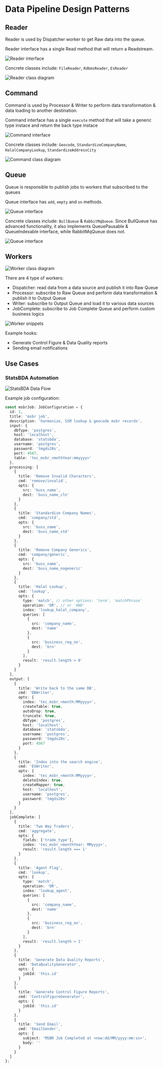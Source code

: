 # Data Pipeline Design Patterns

## Reader

Reader is used by Dispatcher worker to get Raw data into the queue.

Reader interface has a single Read method that will return a Readstream.

![Reader interface](images/reader-interface.png)

Concrete classes include: `FileReader`, `RdbmsReader`, `EsReader`

![Reader class diagram](images/reader-class-diagram.svg)

## Command

Command is used by Processor & Writer to perform data transformation & data loading to another destination.

Command interface has a single `execute` method that will take a generic type instace and return the back type instace

![Command interface](images/command-interface.png)

Concrete classes include: `Geocode`, `StandardizeCompanyName`, `HalalCompanyLookup`, `StandardizeAddressCity`

![Command class diagram](images/command-class-diagram.svg)

## Queue

Queue is responsible to publish jobs to workers that subscribed to the queues

Queue interface has `add`, `empty` and `on` methods.

![Queue interface](images/queue-interface.png)

Concrete classes include: `BullQueue` & `RabbitMqQueue`. Since BullQueue has advanced functionality, it also implements QueuePausable & QueueIndexable interface, while RabbitMqQueue does not.

![Queue interface](images/queue-class-diagram.svg)

## Workers

![Worker class diagram](images/worker-class-diagram.svg)

There are 4 type of workers:

- Dispatcher: read data from a data source and publish it into Raw Queue
- Processor: subscribe to Raw Queue and perform data transformation & publish it to Output Queue
- Writer: subscribe to Output Queue and load it to various data sources
- JobComplete: subscribe to Job Complete Queue and perform custom business logics

![Worker snippets](images/worker-snippet.png)


Example hooks:

- Generate Control Figure & Data Quality reports
- Sending email notifications

## Use Cases

### StatsBDA Automation

![StatsBDA Data Flow](images/StatsBDA_Automation_Data_Flow.png)

Example job configuration:

``` typescript
const msbrJob: JobConfiguration = {
  id: 1,
  title: 'msbr job',
  description: 'harmonize, SSM lookup & geocode msbr records',
  input: {
    dbType: 'postgres',
    host: 'localhost',
    database: 'statsbda',
    username: 'postgres',
    password: 'tmgds20s',
    port: 4567,
    table: 'tec_msbr_<mothYear:mmyyyy>'
  },
  processing: [
    {
      title: 'Remove Invalid Characters',
      cmd: 'remove/invalid',
      opts: {
        src: 'buss_name',
        dest: 'buss_name_cln'
      }
    },
    {
      title: 'Standardize Company Names',
      cmd: 'company/std',
      opts: {
        src: 'buss_name',
        dest: 'buss_name_std'
      }
    },
    {
      title: 'Remove Company Generics',
      cmd: 'company/generic',
      opts: {
        src: 'buss_name',
        dest: 'buss_name_nogeneric'
      }
    },
    {
      title: 'Halal Lookup',
      cmd: 'lookup',
      opts: {
        type: 'match', // other options: 'term', 'matchPhrase'
        operation: 'OR', // or 'AND'
        index: 'lookup_halal_company',
        queries: [
          {
            src: 'company_name',
            dest: 'name'
          },
          {
            src: 'business_reg_no',
            dest: 'brn'
          }
        ],
        result: 'result.length > 0'
      }
    }
  ],
  output: [
    {
      title: 'Write back to the same DB',
      cmd: 'DBWriter',
      opts: {
        index: 'tec_msbr_<month:MMyyyy>',
        createTable: true,
        autoDrop: true,
        truncate: true,
        dbType: 'postgres',
        host: 'localhost',
        database: 'statsbda',
        username: 'postgres',
        password: 'tmgds20s',
        port: 4567
      }
    },
    {
      title: 'Index into the search engine',
      cmd: 'ESWriter',
      opts: {
        index: 'tec_msbr_<month:MMyyyy>',
        deleteIndex: true,
        createMapper: true,
        host: 'localhost',
        username: 'postgres',
        password: 'tmgds20s'
      }
    }
  ],
  jobComplete: [
    {
      title: 'Two Way Traders',
      cmd: 'aggregate',
      opts: {
        fields: ['trade_type'],
        index: 'tec_msbr_<monthYear: MMyyyy>',
        result: 'result.length === 1'
      }
    },
    {
      title: 'Agent Flag',
      cmd: 'lookup',
      opts: {
        type: 'match',
        operation: 'OR',
        index: 'lookup_agent',
        queries: [
          {
            src: 'company_name',
            dest: 'name'
          },
          {
            src: 'business_reg_no',
            dest: 'brn'
          }
        ],
        result: 'result.length > 1'
      }
    },
    {
      title: 'Generate Data Quality Reports',
      cmd: 'DataQualityGenerator',
      opts: {
        jobId: 'this.id'
      }
    },
    {
      title: 'Generate Control Figure Reports',
      cmd: 'ControlFigureGenerator',
      opts: {
        jobId: 'this.id'
      }
    },
    {
      title: 'Send Email',
      cmd: 'EmailSender',
      opts: {
        subject: 'MSBR Job Completed at <now:dd/MM/yyyy:mm:ss>',
        body: ''
      }
    }
  ]
};
```